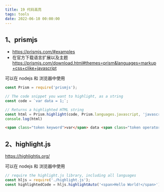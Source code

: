 ```yaml
---
title: 19 代码高亮
tags: tools
date: 2022-06-10 00:00:00
---
```


## 1、prismjs

- https://prismjs.com/#examples
- 在官方下载语言扩展以及主题 https://prismjs.com/download.html#themes=prism&languages=markup+css+clike+javascript

可以在 nodejs 和 浏览器中使用

```js
const Prism = require('prismjs');

// The code snippet you want to highlight, as a string
const code = `var data = 1;`;

// Returns a highlighted HTML string
const html = Prism.highlight(code, Prism.languages.javascript, 'javascript');
console.log(html)
```

```html
<span class="token keyword">var</span> data <span class="token operator">=</span> <span class="token number">1</span><span class="token punctuation">;</span>
```

## 2、highlight.js

https://highlightjs.org/

可以在 nodejs 和 浏览器中使用

```js
// require the highlight.js library, including all languages
const hljs = require('./highlight.js');
const highlightedCode = hljs.highlightAuto('<span>Hello World!</span>').value
```